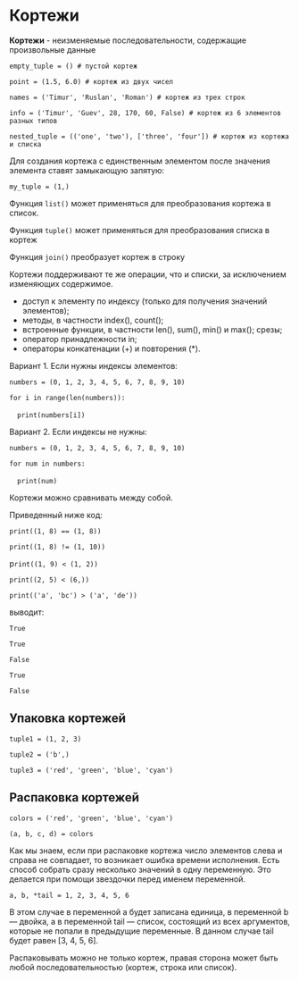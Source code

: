 # Кортежи

**Кортежи** - неизменяемые последовательности, содержащие произвольные данные

`empty_tuple = () # пустой кортеж`

`point = (1.5, 6.0) # кортеж из двух чисел`

`names = ('Timur', 'Ruslan', 'Roman') # кортеж из трех строк`

`info = ('Timur', 'Guev', 28, 170, 60, False) # кортеж из 6 элементов разных типов`

`nested_tuple = (('one', 'two'), ['three', 'four']) # кортеж из кортежа и списка`

Для создания кортежа с единственным элементом после значения элемента ставят замыкающую запятую:

`my_tuple = (1,)`

Функция `list()` может применяться для преобразования кортежа в список.

Функция `tuple()`  может применяться для преобразования списка в кортеж

Функция `join()` преобразует кортеж в строку

Кортежи поддерживают те же операции, что и списки, за исключением изменяющих содержимое.

* доступ к элементу по индексу (только для получения значений элементов);
* методы, в частности index(), count();
* встроенные функции, в частности len(), sum(), min() и max();
срезы;
* оператор принадлежности in;
* операторы конкатенации (+) и повторения (*).

Вариант 1. Если нужны индексы элементов:

`numbers = (0, 1, 2, 3, 4, 5, 6, 7, 8, 9, 10)`

`for i in range(len(numbers)):`

&emsp;`print(numbers[i])`

Вариант 2. Если индексы не нужны:

`numbers = (0, 1, 2, 3, 4, 5, 6, 7, 8, 9, 10)`

`for num in numbers:`

&emsp;`print(num)`

Кортежи можно сравнивать между собой.

Приведенный ниже код:

`print((1, 8) == (1, 8))`

`print((1, 8) != (1, 10))`

p`rint((1, 9) < (1, 2))`

`print((2, 5) < (6,))`

`print(('a', 'bc') > ('a', 'de'))`

выводит:

`True`

`True`

`False`

`True`

`False`

## Упаковка кортежей

`tuple1 = (1, 2, 3)`

`tuple2 = ('b',)`

`tuple3 = ('red', 'green', 'blue', 'cyan')`

## Распаковка кортежей

`colors = ('red', 'green', 'blue', 'cyan')`

`(a, b, c, d) = colors`

Как мы знаем, если при распаковке кортежа число элементов слева и справа не совпадает, то возникает ошибка времени исполнения. Есть способ собрать сразу несколько значений в одну переменную. Это делается при помощи звездочки перед именем переменной.

`a, b, *tail = 1, 2, 3, 4, 5, 6`

В этом случае в переменной a будет записана единица, в переменной b — двойка, а в переменной tail — список, состоящий из всех аргументов, которые не попали в предыдущие переменные. В данном случае tail будет равен [3, 4, 5, 6].

Распаковывать можно не только кортеж, правая сторона может быть любой последовательностью (кортеж, строка или список).